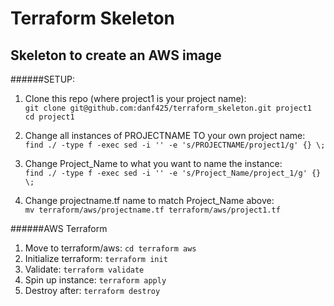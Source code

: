 # Terraform Skeleton

## Skeleton to create an AWS image

######SETUP:
1. Clone this repo (where project1 is your project name):  
  `git clone git@github.com:danf425/terraform_skeleton.git project1`  
  `cd project1`  
  
2. Change all instances of PROJECTNAME TO your own project name:  
  `find ./ -type f -exec sed -i '' -e 's/PROJECTNAME/project1/g' {} \;`  
  
3. Change Project_Name to what you want to name the instance:  
  `find ./ -type f -exec sed -i '' -e 's/Project_Name/project_1/g' {} \;`  
  
4. Change projectname.tf name to match Project_Name above:  
   `mv terraform/aws/projectname.tf terraform/aws/project1.tf`  
  
######AWS Terraform
1. Move to terraform/aws: `cd terraform aws`
2. Initialize terraform: `terraform init`
3. Validate: `terraform validate`
4. Spin up instance: `terraform apply`
5. Destroy after: `terraform destroy`